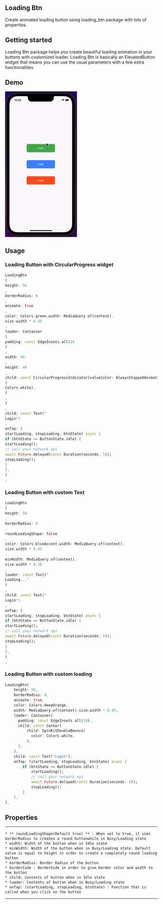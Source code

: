 <!--
This README describes the package. If you publish this package to pub.dev,
this README's contents appear on the landing page for your package.

For information about how to write a good package README, see the guide for
[writing package pages](https://dart.dev/guides/libraries/writing-package-pages).

For general information about developing packages, see the Dart guide for
[creating packages](https://dart.dev/guides/libraries/create-library-packages)
and the Flutter guide for
[developing packages and plugins](https://flutter.dev/developing-packages).
-->

## Loading Btn

Create animated loading button using loading_btn package with lots of properties.

## Getting started

Loading Btn package helps you create beautiful loading animation in your buttons with customized
loader. Loading Btn is basically an ElevatedButton widget that means you can use the usual
parameters with a few extra functionalities.

## Demo

<img src='demo/loading_btn.gif' height='480px' />

## Usage

### Loading Button with CircularProgress widget

```dart
LoadingBtn
(
height: 50
,
borderRadius: 8
,
animate: true
,
color: Colors.green,width: MediaQuery.of(context).
size.width * 0.45
,
loader: Container
(
padding: const EdgeInsets.all(10
)
,
width: 40
,
height: 40
,
child: const CircularProgressIndicator(valueColor: AlwaysStoppedAnimation<Color>
(
Colors.white),
)
,
)
,
child: const Text("
Login")
,
onTap: (
startLoading, stopLoading, btnState) async {
if (btnState == ButtonState.idle) {
startLoading();
// call your network api
await Future.delayed(const Duration(seconds: 5));
stopLoading();
}
},
)
,
```

### Loading Button with custom Text

```dart
LoadingBtn
(
height: 50
,
borderRadius: 8
,
roundLoadingShape: false
,
color: Colors.blueAccent,width: MediaQuery.of(context).
size.width * 0.45
,
minWidth: MediaQuery.of(context).
size.width * 0.30
,
loader: const Text("
Loading..."
)
,
child: const Text("
Login")
,
onTap: (
startLoading, stopLoading, btnState) async {
if (btnState == ButtonState.idle) {
startLoading();
// call your network api
await Future.delayed(const Duration(seconds: 5));
stopLoading();
}
},
)
,
```

### Loading Button with custom loading

```dart
LoadingBtn(
    height: 50,
    borderRadius: 8,
    animate: true,
    color: Colors.deepOrange,
    width: MediaQuery.of(context).size.width * 0.45,
    loader: Container(
      padding: const EdgeInsets.all(10),
      child: const Center(
          child: SpinKitDoubleBounce(
            color: Colors.white,
          ),
      ),
    ),
    child: const Text("Login"),
    onTap: (startLoading, stopLoading, btnState) async {
        if (btnState == ButtonState.idle) {
            startLoading();
            // call your network api
            await Future.delayed(const Duration(seconds: 5));
            stopLoading();
        }
    },
),
```

## Properties

***

    * ** roundLoadingShape(Default true) ** : When set to true, it uses borderRadius to creates a round buttonwhile in Busy/Loading state
    * width: Width of the button when in Idle state
    * minWidth: Width of the button when in Busy/Loading state. Default value is equal to height in order to create a completely round loading button 
    * borderRadius: Border Radius of the button
    * borderSide : BorderSide in order to give border color and width to the button 
    * child: Contents of button when in Idle state 
    * loader: Contents of button when in Busy/Loading state 
    * onTap: (startLoading, stopLoading, btnState) : Function that is called when you click on the button

***